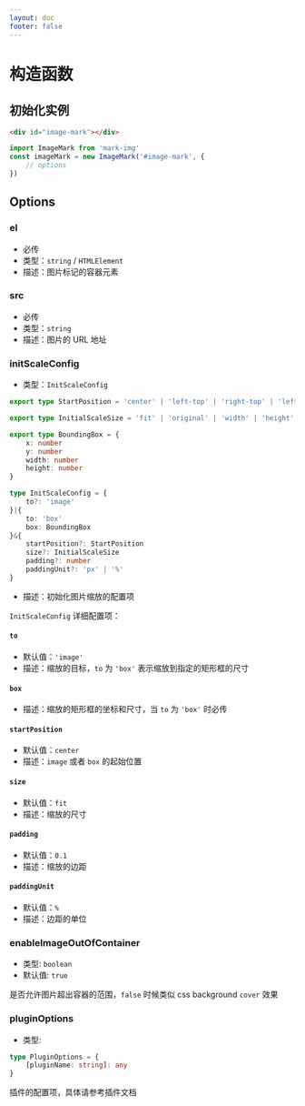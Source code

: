 ```yaml
---
layout: doc
footer: false
---
```


# 构造函数

## 初始化实例

```html
<div id="image-mark"></div>
```

```javascript
import ImageMark from 'mark-img'
const imageMark = new ImageMark('#image-mark', {
	// options
})
```

## Options

### el

- 必传
- 类型：`string` / `HTMLElement`
- 描述：图片标记的容器元素

### src

- 必传
- 类型：`string`
- 描述：图片的 URL 地址

### initScaleConfig

- 类型：`InitScaleConfig`

```typeScript
export type StartPosition = 'center' | 'left-top' | 'right-top' | 'left-bottom' | 'right-bottom'

export type InitialScaleSize = 'fit' | 'original' | 'width' | 'height' | 'cover'

export type BoundingBox = {
	x: number
	y: number
	width: number
	height: number
}

type InitScaleConfig = {
	to?: 'image'
}|{
	to: 'box'
	box: BoundingBox
}&{
	startPosition?: StartPosition
	size?: InitialScaleSize
	padding?: number
	paddingUnit?: 'px' | '%'
}
```

- 描述：初始化图片缩放的配置项

`InitScaleConfig` 详细配置项：

#### `to`

- 默认值：`'image'`
- 描述：缩放的目标，`to` 为 `'box'` 表示缩放到指定的矩形框的尺寸

#### `box`

- 描述：缩放的矩形框的坐标和尺寸，当 `to` 为 `'box'` 时必传

#### `startPosition`

- 默认值：`center`
- 描述：`image` 或者 `box` 的起始位置

#### `size`

- 默认值：`fit`
- 描述：缩放的尺寸

#### `padding`

- 默认值：`0.1`
- 描述：缩放的边距

#### `paddingUnit`

- 默认值：`%`
- 描述：边距的单位

### enableImageOutOfContainer

- 类型: `boolean`
- 默认值: `true`

是否允许图片超出容器的范围，`false` 时候类似 css background `cover` 效果

### pluginOptions

- 类型:

```typeScript
type PluginOptions = {
	[pluginName: string]: any
}
```

插件的配置项，具体请参考插件文档

